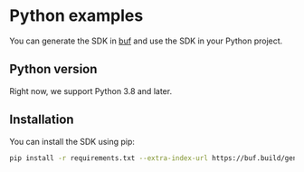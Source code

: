 # Python examples

You can generate the SDK in [buf](https://buf.build/coscene-io/coscene-openapi/sdks) and use the SDK in your Python
project.

## Python version

Right now, we support Python 3.8 and later.

## Installation

You can install the SDK using pip:

```bash
pip install -r requirements.txt --extra-index-url https://buf.build/gen/python
```
